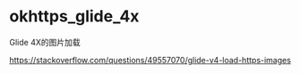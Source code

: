 # okhttps_glide_4x
Glide 4X的图片加载


https://stackoverflow.com/questions/49557070/glide-v4-load-https-images
